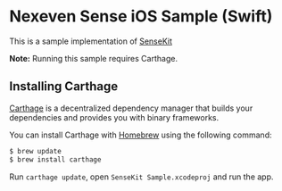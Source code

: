 # Nexeven Sense iOS Sample (Swift)
This is a sample implementation of [SenseKit](https://github.com/nexeven/SenseKit)

**Note:** Running this sample requires Carthage.

## Installing Carthage

[Carthage](https://github.com/Carthage/Carthage) is a decentralized dependency manager that builds your dependencies and provides you with binary frameworks.

You can install Carthage with [Homebrew](http://brew.sh/) using the following command:

```bash
$ brew update
$ brew install carthage
```

Run `carthage update`, open `SenseKit Sample.xcodeproj` and run the app.